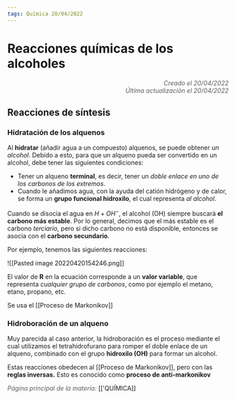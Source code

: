 ```yaml
---
tags: Química 20/04/2022
---
```


# Reacciones químicas de los alcoholes
<div style="text-align: right; opacity: 0.7; font-style: italic;">Creado el 20/04/2022</div>
<div style="text-align: right; opacity: 0.7; font-style: italic;">Última actualización el 20/04/2022</div>

## Reacciones de síntesis

### Hidratación de los alquenos

Al **hidratar** (añadir agua a un compuesto) alquenos, se puede obtener *un alcohol*. Debido a esto, para que un alqueno pueda ser convertido en un alcohol, debe tener las siguientes condiciones:

- Tener un alqueno **terminal**, es decir, tener un *doble enlace en uno de los carbonos de los extremos*.
- Cuando le añadimos agua, con la ayuda del catión hidrógeno y de calor, se forma un **grupo funcional hidroxilo**, el cual representa *al alcohol*.

Cuando se disocia el agua en $H + OH^-$, el alcohol (OH) siempre buscará **el carbono más estable**. Por lo general, decimos que el más estable es el carbono *terciario*, pero si dicho carbono no está disponible, entonces se asocia con el **carbono secundario**.

Por ejemplo, tenemos las siguientes reacciones:

![[Pasted image 20220420154246.png]]

El valor de **R** en la ecuación corresponde a un **valor variable**, que representa *cualquier grupo de carbonos*, como por ejemplo el metano, etano, propano, etc.

Se usa el [[Proceso de Markonikov]]

### Hidroboración de un alqueno

Muy parecida al caso anterior, la hidroboración es el proceso mediante el cual utilizamos el tetrahidrofurano para romper el doble enlace de un alqueno, combinado con el grupo **hidroxilo (OH)** para formar un alcohol.

Estas reacciones obedecen al [[Proceso de Markonikov]], pero con las **reglas inversas.** Esto es conocido como **proceso de anti-markonikov**

<span style="opacity: 0.7; font-style: italic;">Página principal de la materia:</span> [['QUÍMICA]]